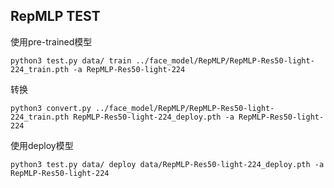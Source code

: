 ## RepMLP TEST

使用pre-trained模型
```
python3 test.py data/ train ../face_model/RepMLP/RepMLP-Res50-light-224_train.pth -a RepMLP-Res50-light-224
```

转换
```
python3 convert.py ../face_model/RepMLP/RepMLP-Res50-light-224_train.pth RepMLP-Res50-light-224_deploy.pth -a RepMLP-Res50-light-224
```

使用deploy模型
```
python3 test.py data/ deploy data/RepMLP-Res50-light-224_deploy.pth -a RepMLP-Res50-light-224
```